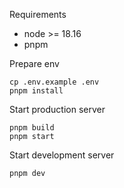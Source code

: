 Requirements

- node >= 18.16
- pnpm

Prepare env
```
cp .env.example .env
pnpm install
```

Start production server
```
pnpm build
pnpm start
```

Start development server
```
pnpm dev
```
